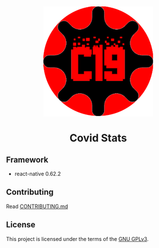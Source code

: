 <p align = "center">
  <img alt="covidstats" src="src/Assets/Icons/CovidStatusIcon.png" width="300">
</p>

<h1 align = "center">Covid Stats</h1>

## Framework

- react-native 0.62.2

## Contributing

Read [CONTRIBUTING.md](/CONTRIBUTING.md)

## License

This project is licensed under the terms of the [GNU GPLv3](/LICENSE).
